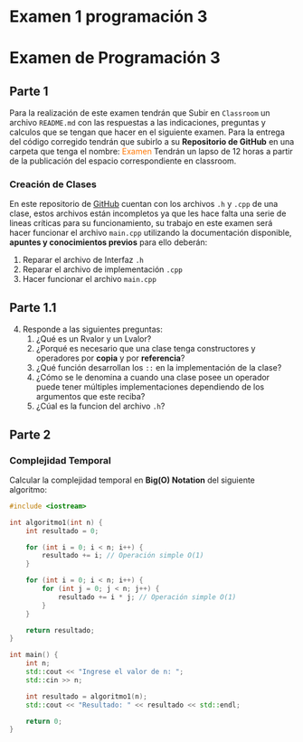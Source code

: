 # Examen 1 programación 3

# Examen de Programación 3

## Parte 1

Para la realización de este examen tendrán que Subir en `Classroom` un archivo `README.md` con las respuestas a las indicaciones, preguntas y calculos que se tengan que hacer en el siguiente examen. Para la entrega del código corregido tendrán que subirlo a su **Repositorio de GitHub** en una carpeta que tenga el nombre: <span style="color: #ff7600; ">Examen</span> Tendrán un lapso de 12 horas a partir de la publicación del espacio correspondiente en classroom.

### Creación de Clases

En este repositorio de [GitHub](https://github.com/BiomedicLJZ/Examen/tree/master/Examen_Programacion_3) cuentan con los archivos `.h` y `.cpp` de una clase, estos archivos están incompletos ya que les hace falta una serie de lineas críticas para su funcionamiento, su trabajo en este examen será hacer funcionar el archivo `main.cpp` utilizando la documentación disponible, **apuntes y conocimientos previos** para ello deberán:

1. Reparar el archivo de Interfaz `.h`
2. Reparar el archivo de implementación `.cpp`
3. Hacer funcionar el archivo `main.cpp`

## Parte 1.1

4. Responde a las siguientes preguntas:
   1. ¿Qué es un Rvalor y un Lvalor?
   2. ¿Porqué es necesario que una clase tenga constructores y operadores por **copia** y por **referencia**?
   3. ¿Qué función desarrollan los `::` en la implementación de la clase?
   4. ¿Cómo se le denomina a cuando una clase posee un operador puede tener múltiples implementaciones dependiendo de los argumentos que este reciba?
   5. ¿Cúal es la funcion del archivo `.h`?

## Parte 2

### Complejidad Temporal

Calcular la complejidad temporal en **Big(O) Notation** del siguiente algoritmo:

```cpp
#include <iostream>

int algoritmo1(int n) {
    int resultado = 0;

    for (int i = 0; i < n; i++) {
        resultado += i; // Operación simple O(1)
    }

    for (int i = 0; i < n; i++) {
        for (int j = 0; j < n; j++) {
            resultado += i * j; // Operación simple O(1)
        }
    }

    return resultado;
}

int main() {
    int n;
    std::cout << "Ingrese el valor de n: ";
    std::cin >> n;

    int resultado = algoritmo1(n);
    std::cout << "Resultado: " << resultado << std::endl;

    return 0;
}

```
